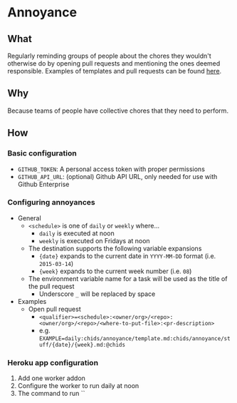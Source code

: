 # Annoyance

## What

Regularly reminding groups of people about the chores they wouldn't otherwise do by opening pull requests and mentioning the ones deemed responsible. Examples of templates and pull requests can be found [here](https://github.com/smp-labs/annoyances).

## Why

Because teams of people have collective chores that they need to perform.

## How

### Basic configuration

* `GITHUB_TOKEN`: A personal access token with proper permissions
* `GITHUB_API_URL`: (optional) Github API URL, only needed for use with Github Enterprise

### Configuring annoyances

* General
   * `<schedule>` is one of `daily` or `weekly` where...
      * `daily` is executed at noon
      * `weekly` is executed on Fridays at noon
   * The destination supports the following variable expansions
      * `{date}` expands to the current date in `YYYY-MM-DD` format (i.e. `2015-03-14`)
      * `{week}` expands to the current week number (i.e. `08`)
   * The environment variable name for a task will be used as the title of the pull request
      * Underscore `_` will be replaced by space ` `
* Examples
   * Open pull request
      * `<qualifier>=<schedule>:<owner/org>/<repo>:<owner/org>/<repo>/<where-to-put-file>:<pr-description>`
      * e.g. `EXAMPLE=daily:chids/annoyance/template.md:chids/annoyance/stuff/{date}/{week}.md:@chids`

### Heroku app configuration

1. Add one worker addon
2. Configure the worker to run daily at noon
3. The command to run `` 
